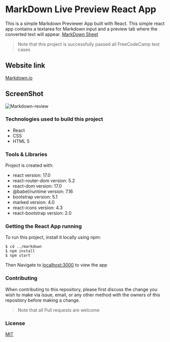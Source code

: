 # MarkDown Live Preview React App

This is a simple Markdown Previewer App built with React. This simple react app contains a textarea for Markdown input and a preview tab where the converted text will appear.
[MarkDown Sheet](https://www.markdownguide.org/cheat-sheet/)

> Note that this project is successfully passed all FreeCodeCamp test cases  

## Website link 

[Markdown.io]()

## ScreenShot

![Markdown-review](https://user-images.githubusercontent.com/93358372/147415153-5ab404b7-da92-4213-82bc-136b046e3b78.jpg)

### Technologies used to build this project

<ul>
  <li>React</li>
  <li>CSS</li>
  <li>HTML 5</li>
 </ul>
  
### Tools & Libraries  

Project is created with:

* react version: 17.0
* react-router-dom version: 5.2
* react-dom version: 17.0
* @babel/runtime version: 7.16
* bootstrap version: 5.1
* marked version: 4.0
* react-icons version: 4.3
* react-bootstrap version: 2.0

### Getting the React App running

To run this project, install it locally using npm:

```
$ cd ../markdown
$ npm install
$ npm start
```
Then Navigate to [localhost:3000](http://localhost:3000) to view the app
  

### Contributing

When contributing to this repository, please first discuss the change you wish to make via issue, email, or any other method with the owners of this repository before making a change.

>Note that all Pull requests are welcome
 
### License
[MIT](https://choosealicense.com/licenses/mit/)


